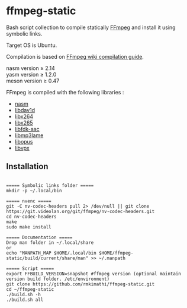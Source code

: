 # ffmpeg-static

Bash script collection to compile statically [FFmpeg](http://ffmpeg.org/releases/?C=M;O=D) and install it using symbolic links.

Target OS is Ubuntu.

Compilation is based on [FFmpeg wiki compilation guide](https://trac.ffmpeg.org/wiki/CompilationGuide/Ubuntu).

nasm version ≥ 2.14  
yasm version ≥ 1.2.0  
meson version ≥ 0.47

FFmpeg is compiled with the following libraries :

* [nasm](https://www.nasm.us/pub/nasm/releasebuilds/?C=M;O=D)
* [libdav1d](https://code.videolan.org/videolan/dav1d/-/releases)
* [libx264](https://code.videolan.org/videolan/x264)
* [libx265](https://github.com/videolan/x265/releases)
* [libfdk-aac](https://github.com/mstorsjo/fdk-aac/releases)
* [libmp3lame](http://lame.sourceforge.net)
* [libopus](http://www.opus-codec.org/downloads)
* [libvpx](https://github.com/webmproject/libvpx/releases)

## Installation

```

===== Symbolic links folder =====
mkdir -p ~/.local/bin

===== nvenc =====
git -C nv-codec-headers pull 2> /dev/null || git clone https://git.videolan.org/git/ffmpeg/nv-codec-headers.git
cd nv-codec-headers
make
sudo make install

===== Documentation =====
Drop man folder in ~/.local/share
or
echo "MANPATH_MAP $HOME/.local/bin $HOME/ffmpeg-static/build/current/share/man" >> ~/.manpath

===== Script =====
export FFBUILD_VERSION=snapshot #ffmpeg version (optional maintain version build folder. /etc/environment)
git clone https://github.com/rmkimathi/ffmpeg-static.git
cd ~/ffmpeg-static
./build.sh -h
./build.sh all

```
